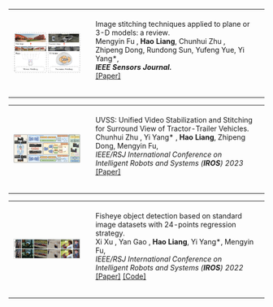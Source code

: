 <!-- 第一篇文章 -->
<table style="width:100%; border-collapse:collapse;">
<tr>
    <td style="padding:10px;width:30%;vertical-align:middle">
        <img src="static/assets/img/stitchreview.png" width="100%" alt="Image Stitching Review">
    </td>
    <td style="padding:20px;width:70%;vertical-align:middle">
        Image stitching techniques applied to plane or 3-D models: a review.
        <br>
        <a>Mengyin Fu </a >,
        <strong>Hao Liang</strong>,
        <a>Chunhui Zhu </a >,
        <a>Zhipeng Dong</a >,
        <a>Rundong Sun</a >,
        <a>Yufeng Yue</a>,
        <a>Yi Yang*</a>,
        <br>
        <em><strong>IEEE Sensors Journal.</strong></em>
        <br>
        <a href="https://doi.org/10.1109/JSEN.2023.3251661">[Paper]</a > 
        <p></p >
    </td>
</tr>
</table>

<!-- 第二篇文章 -->
<table style="width:100%; border-collapse:collapse;">
<tr>
    <td style="padding:10px;width:30%;vertical-align:middle">
        <img src="static/assets/img/uvss.png" width="100%" alt="Image Stitching Review">
    </td>
    <td style="padding:20px;width:70%;vertical-align:middle">
        UVSS: Unified Video Stabilization and Stitching for Surround View of Tractor-Trailer Vehicles.
        <br>
        <a>Chunhui Zhu </a >,
        <a>Yi Yang* </a >,
        <strong>Hao Liang</strong>,
        <a>Zhipeng Dong</a >,
        <a>Mengyin Fu</a>,
        <br>
        <em>IEEE/RSJ International Conference on Intelligent Robots and Systems (<strong>IROS</strong>) 2023</em>
        <br>
        <a href="https://doi.org/10.1109/IROS55552.2023.10342264">[Paper]</a > 
        <p></p >
    </td>
</tr>
</table>

<!-- 第三篇文章 -->
<table style="width:100%; border-collapse:collapse;">
<tr>
    <td style="padding:10px;width:30%;vertical-align:middle">
        <img src="static/assets/img/24detect.jpg" width="100%" alt="Image Stitching Review">
    </td>
    <td style="padding:20px;width:70%;vertical-align:middle">
        Fisheye object detection based on standard image datasets with 24-points regression strategy.
        <br>
        <a>Xi Xu </a >,
        <a>Yan Gao </a >,
        <strong>Hao Liang</strong>,
        <a>Yi Yang*</a>,
        <a>Mengyin Fu</a>,
        <br>
        <em>IEEE/RSJ International Conference on Intelligent Robots and Systems (<strong>IROS</strong>) 2022</em>
        <br>
        <a href="https://doi.org/10.1109/IROS47612.2022.9981891">[Paper]</a > 
        <a href="https://github.com/IN2-ViAUn/Exploration-of-Potential">[Code]</a >
        <p></p >
    </td>
</tr>
</table>


